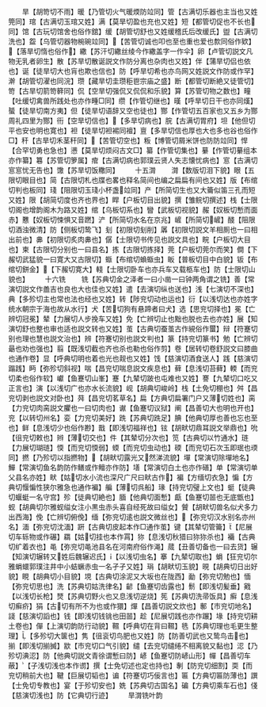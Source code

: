<!-- { "loadSidebar": true } -->
　　旱【胡笴切不雨】暖【乃管切火气暖煗防竝同】管【古满切乐器也主当也又姓筦同】琯【古满切玉琯又姓】满【莫旱切盈也充也又姓】短【都管切促也不长也同】馆【古玩切馆舍也俗作舘】缓【胡管切舒也又姓缓稽氏后改缓氏】盥【古满切洗也】盌【乌管切器物椀碗竝同】【苦管切诚也叩也至也重也爱也歀同俗作欵】【落旱切惰也俗作】繖【苏汗切繖丝绫今作繖盖字一作伞】卵【卢管切説文凡物无乳者卵生】散【苏旱切散诞説文作防分离也杂肉也又姓】伴【蒲旱切侣也依也】诞【徒旱切大也肓也欺也信也】防【呼旱切希也亦鸟网又姓説文作防或作罕】澣【胡管切濯也同浣】瓒【藏旱切圭瓒秬鬯宗庙之盛】断【都管切断絶又徒管切】笴【古旱切箭笴簳同】侃【空旱切强侃又侃侃和乐貌】算【苏管切物之数也】疃【吐缓切禽兽所践处也亦作畽□同】缵【作管切继也】暵【呼旱切日干也亦同熯】蜑【徒旱切南方夷】但【徒旱切语辞又空也徒也】酂【作管切五百家也又五乡为酂周礼四里为酂】衎【空旱切信也】【多旱切病也】脘【古满切胃府】坦【他但切平也安也明也寛也】袒【徒旱切袒裼同襢】亶【多旱切信也厚也大也多也谷也俗作□】秆【古旱切禾茎秆同】【苦管切空也】粄【博管切屑米饼也防防竝同】悍【合罕切勇也急也】懑【莫旱切烦闷古文□】纂【作管切集也】繤【作管切繤组本亦作纂】篹【苏管切箩属】痯【古满切病也郭璞云贤人失志懐忧病也】悹【古满切悹悹忧无告也】馓【苏旱切饭糤同】
　　十五潸
　　潸【数版切泪下貌】眼【五限切眼目也】简【古限切札也牒也畧也释名简间也编之扁扁有间也又姓】版【布绾切判也板同】琖【阻限切玉琖小杯盏竝同】产【所简切生也又大籥似笛三孔而短又姓】限【胡简切度也齐也界也】睅【户板切目出貌】撰【雏鲩切撰述】栈【士限切阁也增韵阁木为路又姓】绾【乌板切系也】矕【武板切视貌】赧【奴板切慙而面赤】戁【奴板切悚惧又音蹨】浐【所简切水名在京兆】嵼【所简切嵼】醆【阻限切酒浊微清】防【侧板切鸷飞】刬【初限切刬削】羼【初限切説文羊相厠也一曰相出前也】丳【初限切炙肉丳也】僝【士限切书传见也説文具也】睆【户板切大目也】柬【古限切分别也一曰县名】拣【古限切拣择】莞【户板切莞尔而笑】僴【下赧切武猛貌一曰寛大又古限切】蝂【布绾切蝜蝂虫】眅【普板切目中白貌】钣【布绾切鉼金】【下赧切寛大】輚【士限切卧车也亦兵车又载柩车也】防【士限切山貌也】
　　十六铣
　　铣【苏典切金之泽者一曰小凿一曰钟两角谓之铣】善【常演切説文作譱吉也良也大也佳也又姓】遣【去演切纵也送也】浅【七演切不深也】典【多殄切主也常也法也经也又姓】转【陟兖切动也运也】衍【以浅切达也亦姓字统水朝宗于海也故从水行】犬【苦切狗有悬蹄者曰犬】选【思兖切择也】冕【亡辨切冠冕】辇【力展切人步挽车又姓】免【亡辨切止也黜也脱也去也亦姓】展【知演切舒也整也审也适也説文转也又姓】茧【古典切蚕茧古作絸俗作蠒】辩【符蹇切别也理也慧也説文治也】辨【符蹇切别也説文判也】篆【持兖切篆书】勉【亡辨切朂也劝也强也】翦【既浅切截也齐也杀也勒也俗作剪】卷【居转切卷舒説文曰膝曲也通作卷】显【呼典切明也着也光也觌也又姓】饯【慈演切酒食送人】践【慈演切蹋践】眄【弥殄切斜视】喘【昌兖切喘息説文疾息也】藓【息浅切苔藓】輭【而兖切柔也俗作软】巘【鱼蹇切山峯】蹇【九辇切跛也屯难也又姓】謇【九辇切口吃又正言也】演【以浅切广也亦水长流貌】岘【胡典切峻岭】栈【土免切棚也】舛【昌兖切剥也説文对卧也】荈【昌兖切茗草名】扁【方典切扁署门户又薄切姓也】脔【力兖切肉脔説文臞也一曰切肉也】谳【鱼蹇切议狱】阐【昌善切大也明也开也】兖【以转切州名】娈【力兖切美好】跣【苏典切跣足】腆【他典切厚也善也忘也至也】鲜【息浅切少也俗作尠】戬【即浅切福祥也】铉【胡畎切鼎耳説文举鼎也】吮【徂兖切敕也】辫【薄切交也】件【其辇切分次也】笕【古典切以竹通水】琏【力展切瑚琏】愞【而兖切愞弱】蝡【而兖切虫动也】碝【而兖切石次玉即珉也瑌同】撚【乃殄切以指撚物】【胡畎切露光又然涕流貌】墠【常演切除墠地名】鱓【常演切鱼名韵防作鳝或作鳣亦作防】墡【常演切白土也亦作磰】单【常演切单父县名亦姓】畎【姑切水小流也深尺广尺曰畎古作】褊【方缅切衣急】惼【方典切愝惼性狭尔雅急也通作褊】艑【薄切呉船】瑑【持兖切璧上文也】蜓【徒典切蝘蜓一名守宫】殄【徒典切絶也】腼【他典切面慙】甗【鱼蹇切噐也无底甑也】蚬【胡典切尔雅蚬缢女注小黒虫赤头喜自经死故曰缢女】贙【胡畎切兽名似犬多力出西海】俛【亡辨切俯俛】缅【弥兖切逺也説文微丝也】【弥兖切汉水别名亦州名】湎【弥兖切沈湎】趼【古典切皮起本作□通作茧】键【其辇切管籥】【尼展切车轹物或作碾】羂【姑切挂也本作罥】狝【息浅切秋猎曰狝狝杀也】襺【古典切纩着衣也】黾【弥兖切黾池县名在河南府俗作渑】蒇【丑善切备也一曰去货】辗【知演切辗转又姓后魏辗迟氏】【以浅切虫名】搴【九辇切取也】蜎【狂兖切尔雅蜎蠉郭璞注井中小蛣蟩赤虫一名孑孑又姓】琄【胡畎切玉貌】晛【胡典切日出好貌】睍【胡典切小目貌】垷【古典切涂泥又大坂也在陇西】勔【弥兖切勉也】愐【弥兖切思也】洗【苏典切姑洗律名】齴【鱼蹇切齿露也】鬋【即浅切髪垂】戭【以浅切长枪】燹【苏典切野火也又息浅切逆烧】筅【苏典切洗帚饭具】癣【息浅切癣疥】狷【古切有所不为也或作獧】燀【昌善切説文炊也】鄟【市兖切地名】諓【慈演切謟也】钱【即浅切钱铫也田噐】趁【尼展切践也亦作蹍】堟【持兖切耕土卷也】僤【上演切韵防行动貌】韅【呼典切在背曰韅】毨【苏典切理也毛更生整理】【多殄切大箧也】隽【徂衮切鸟肥也又姓】防【防善切武也又鸷鸟击也】揃【即浅切揃搣】歂【市兖切口气引貌】缱【去兖切缱绻不相离貌又黏也】涊【乃殄切淟涊】防【他典切説文青徐谓慙曰防】嵃【鱼蹇切防嵃山形】幝【昌善切车蔽】【子浅切浅也本作谫】撰【士免切述也定也持也】剸【防兖切细割】耎【而兖切稍前大也】鞬【巨展切韬也】谝【符蹇切巧佞言也】匾【方典切匾防薄也】譔【士免切专教也】宴【于殄切安也】姺【苏典切古国名】碥【方典切乘车石也】俴【慈演切浅也】防【它典切行迹】
　　旱潸铣叶韵
